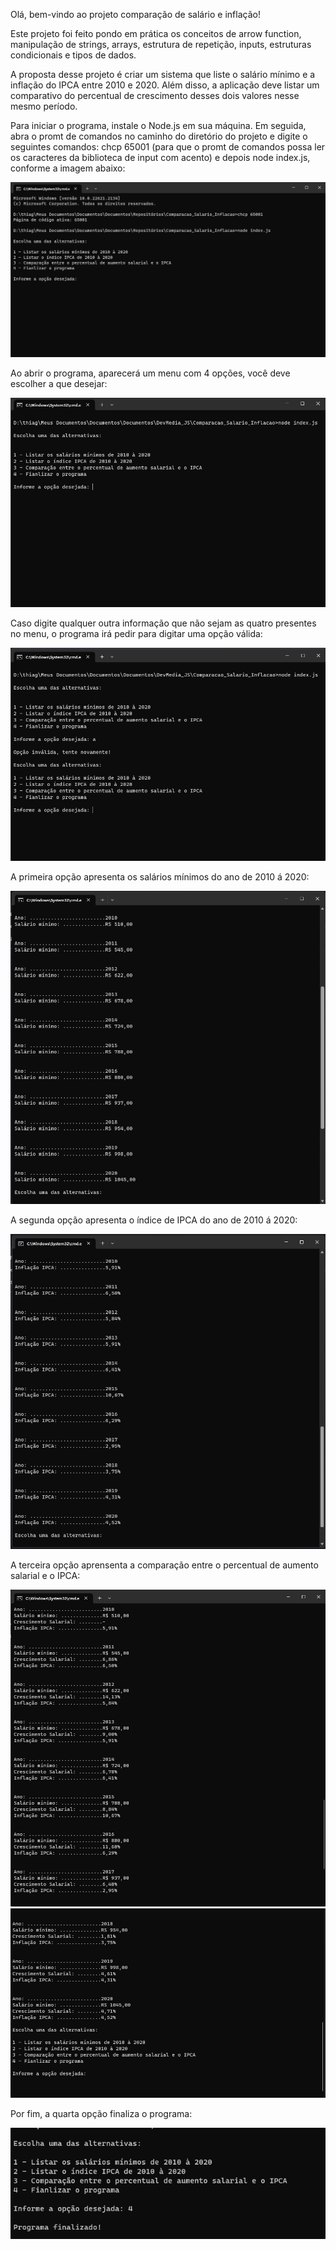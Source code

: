 Olá, bem-vindo ao projeto comparação de salário e inflação!

Este projeto foi feito pondo em prática os conceitos de arrow function, manipulação de strings, arrays, estrutura de repetição, inputs, estruturas condicionais e tipos de dados.

A proposta desse projeto é criar um sistema que liste o salário mínimo e a inflação do IPCA entre 2010 e 2020. Além disso, a aplicação deve listar um comparativo do percentual de crescimento desses dois valores nesse mesmo período.

Para iniciar o programa, instale o Node.js em sua máquina. Em seguida, abra o promt de comandos no caminho do diretório do projeto e digite o seguintes comandos: chcp 65001 (para que o promt de comandos possa ler os caracteres da biblioteca de input com acento) e depois node index.js, conforme a imagem abaixo:

<div><img src="Imagens/abrir.png"></div>

Ao abrir o programa, aparecerá um menu com 4 opções, você deve escolher a que desejar:

<div><img src="Imagens/paginaInicial.png"></div>

Caso digite qualquer outra informação que não sejam as quatro presentes no menu, o programa irá pedir para digitar uma opção válida:

<div><img src="Imagens/erro.png"></div>

A primeira opção apresenta os salários mínimos do ano de 2010 á 2020:

<div><img src="Imagens/alternativa1.png"></div>

A segunda opção apresenta o índice de IPCA do ano de 2010 á 2020:

<div><img src="Imagens/alternativa2.png"></div>

A terceira opção aprensenta a comparação entre o percentual de aumento salarial e o IPCA:

<div><img src="Imagens/alternativa3.png"></div>
<div><img src="Imagens/alternativa3.1.png"></div>

Por fim, a quarta opção finaliza o programa:

<div><img src="Imagens/finaliza.png"></div>